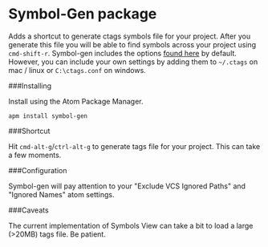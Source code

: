 # Symbol-Gen package

Adds a shortcut to generate ctags symbols file for your project.  After you generate this file
you will be able to find symbols across your project using `cmd-shift-r`.  Symbol-gen includes
the options [found here](https://github.com/weskinner/symbol-gen/blob/master/lib/.ctags) by default.
However, you can include your own settings by adding them to `~/.ctags` on mac / linux or
`C:\ctags.conf` on windows.

###Installing

Install using the Atom Package Manager.

`apm install symbol-gen`

###Shortcut

Hit `cmd-alt-g`/`ctrl-alt-g` to generate tags file for your project.  This can take a few moments.

###Configuration

Symbol-gen will pay attention to your "Exclude VCS Ignored Paths" and "Ignored Names" atom settings.

###Caveats

The current implementation of Symbols View can take a bit to load a large (>20MB) tags file.  Be patient.
